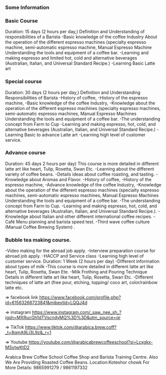 ### Some Information

### Basic Course

Duration: 15 days
(2 hours per day,)
Definition and Understanding of responsibilities of a Barista
-Basic knowledge of the coffee Industry
About the operation of the different espresso machines (specialty espresso machine, semi-automatic espresso machine, Manual Espresso Machine
Understanding the tools and equipment of a coffee bar.
-Learning and making espresso and limited hot, cold and alternative beverages (Australian, Italian, and Universal Standard Recipe.)
-Learning Basic Latte art

### Special course

Duration: 30 days
(2 hours per day,)
Definition and Understanding Responsibilities of Barista
-History of coffee,
-History of the espresso machine,
-Basic knowledge of the coffee Industry,
-Knowledge about the operation of the different espresso machines (specialty espresso machines, semi-automatic espresso machines, Manual Espresso Machines
Understanding the tools and equipment of a coffee bar.
-The understanding concept from Farm to Cup
-Learning and making espresso, hot, cold, and alternative beverages (Australian, Italian, and Universal Standard Recipe.)
-Learning Basic to advance Latte art
-Learning high level of customer service.

### Advance course

Duration: 45 days
2 hours per day)
This course is more detailed in different latte art like heart, Tulip, Rosetta, Swan Etc.
-Learning about the different variety of coffee beans.
-Details ideas about coffee roasting, and tasting.
-Knowledge about Aromas and Flavor.
-History of coffee,
-History of the espresso machine,
-Advance knowledge of the coffee Industry,
-Knowledge about the operation of the different espresso machines (specialty espresso machines, semi-automatic espresso machines, Manual Espresso Machines
Understanding the tools and equipment of a coffee bar.
-The understanding concept from Farm to Cup.
-Learning and making espresso, hot, cold, and alternative beverages (Australian, Italian, and Universal Standard Recipe.).
-Knowledge about Italian and other different international coffee recipes.
-Café Menu planning and barista speed test.
-Third wave coffee culture (Manual Coffee Brewing System) .

### Bubble tea making course.

-Video making for the abroad job apply.
-Interview preparation course for abroad job apply.
-HACCP and Service class
-Learning high level of customer service.
Duration: 1 Week (2 hours per day)
-Different information about types of milk
-This course is more detailed in different latte art like heart, Tulip, Rosetta, Swan Ete.
-Milk Frothing and Pouring Technique
Details in different latte art like heart, Tulip, Rosetta, Swan Etc.
-Different techniques of latte art (free pour, etching, topping/ coco art, color/rainbow latte etc.

=> facebook link
https://www.facebook.com/profile.php?id=61563266723841&mibextid=LQQJ4d

=> instagram
https://www.instagram.com/_saw_nee_sh_?igsh=MXRucGh1dTVscndyMQ%3D%3D&utm_source=qr

=> TikTok
https://www.tiktok.com/@arabica.brew.coff?_t=8qmA9Li3L9z&_r=1

=> Youtube
https://youtube.com/@arabicabrewcoffeeschool?si=Lcxgkx-MSvtwKtD2

Arabica Brew Coffee School
Coffee Shop and Barista Training Centre. Also We Are Providing Roasted Coffee Beans.
Location:Koteshor chowk
For More Details: 9865991279 / 9861197332
